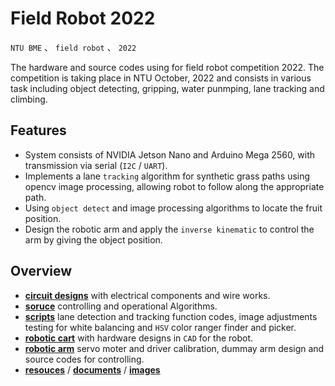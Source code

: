 # Field Robot 2022
`NTU BME` 、 `field robot` 、 `2022` <br>

The hardware and source codes using for field robot competition 2022. The competition is taking place in NTU October, 2022 and consists in various task including object detecting, gripping, water punmping, lane tracking and climbing.

## Features
* System consists of NVIDIA Jetson Nano and Arduino Mega 2560, with transmission via serial (`I2C` / `UART`).
* Implements a lane `tracking` algorithm for synthetic grass paths using opencv image processing, allowing robot to follow along the appropriate path.
* Using `object detect` and image processing algorithms to locate the fruit position.
* Design the robotic arm and apply the `inverse kinematic` to control the arm by giving the object position.

## Overview
* [**circuit designs**](./circuit/) with electrical components and wire works.
* [**soruce**](./src/) controlling and operational Algorithms.
* [**scripts**](./scripts/) lane detection and tracking function codes, image adjustments testing for white balancing and `HSV` color ranger finder and picker.
* [**robotic cart**](./robotic_cart/) with hardware designs in `CAD` for the robot.
* [**robotic arm**](./robotic_arm/) servo moter and driver calibration, dummay arm design and source codes for controlling.
* [**resouces**](./assets/resources/) / [**documents**](./assets/2022-field-robot-rule-manual.pdf) / [**images**](./assets/images/)


